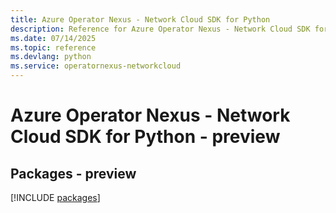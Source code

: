 ```yaml
---
title: Azure Operator Nexus - Network Cloud SDK for Python
description: Reference for Azure Operator Nexus - Network Cloud SDK for Python
ms.date: 07/14/2025
ms.topic: reference
ms.devlang: python
ms.service: operatornexus-networkcloud
---
```

# Azure Operator Nexus - Network Cloud SDK for Python - preview
## Packages - preview
[!INCLUDE [packages](operator-nexus---network-cloud-index.md)]